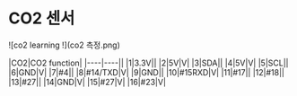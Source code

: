 # CO2 센서
![co2 learning !](co2 측정.png)

|CO2|CO2 function|
|----|----||
|1|3.3V||
|2|5V|V|
|3|SDA||
|4|5V|V|
|5|SCL||
|6|GND|V|
|7|#4||
|8|#14/TXD|V|
|9|GND||
|10|#15RXD|V|
|11|#17||
|12|#18||
|13|#27||
|14|GND|V|
|15|#27|V|
|16|#23|V|
